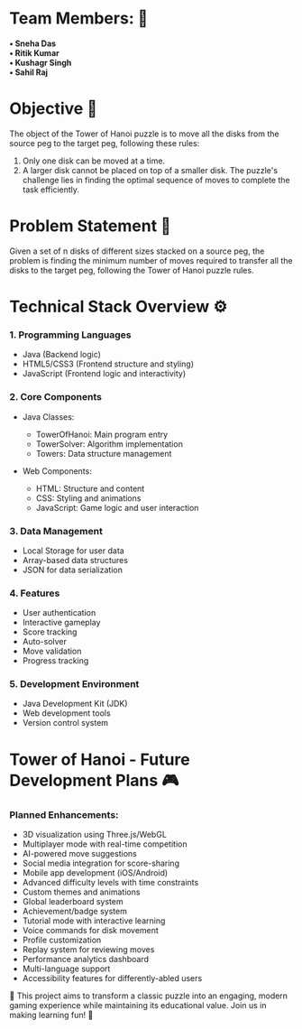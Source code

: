 # Team Members: 🙌
**•	Sneha Das                         
•	Ritik Kumar                         
• Kushagr Singh                     
•	Sahil Raj** 

# Objective 🎯
The object of the Tower of Hanoi puzzle is to move all the disks from the source peg to the target peg, following these rules:
1.	Only one disk can be moved at a time.
2.	A larger disk cannot be placed on top of a smaller disk.
The puzzle's challenge lies in finding the optimal sequence of moves to complete the task efficiently.
 
# Problem Statement 🤔
Given a set of n disks of different sizes stacked on a source peg, the problem is finding the minimum number of moves required to transfer all the disks to the target peg, following the Tower of Hanoi puzzle rules.

# Technical Stack Overview ⚙
### 1. Programming Languages
   - Java (Backend logic)
   - HTML5/CSS3 (Frontend structure and styling)
   - JavaScript (Frontend logic and interactivity)

### 2. Core Components
   - Java Classes:
     * TowerOfHanoi: Main program entry
     * TowerSolver: Algorithm implementation
     * Towers: Data structure management
   
   - Web Components:
     * HTML: Structure and content
     * CSS: Styling and animations
     * JavaScript: Game logic and user interaction

### 3. Data Management
   - Local Storage for user data
   - Array-based data structures
   - JSON for data serialization

### 4. Features
   - User authentication
   - Interactive gameplay
   - Score tracking
   - Auto-solver
   - Move validation
   - Progress tracking

### 5. Development Environment
   - Java Development Kit (JDK)
   - Web development tools
   - Version control system

# Tower of Hanoi - Future Development Plans 🎮

### Planned Enhancements:
- 3D visualization using Three.js/WebGL
- Multiplayer mode with real-time competition
- AI-powered move suggestions
- Social media integration for score-sharing
- Mobile app development (iOS/Android)
- Advanced difficulty levels with time constraints
- Custom themes and animations
- Global leaderboard system
- Achievement/badge system
- Tutorial mode with interactive learning
- Voice commands for disk movement
- Profile customization
- Replay system for reviewing moves
- Performance analytics dashboard
- Multi-language support
- Accessibility features for differently-abled users

🚀 This project aims to transform a classic puzzle into an engaging, modern gaming experience while maintaining its educational value. Join us in making learning fun! 🌟
